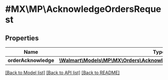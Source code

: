 # #MX\MP\AcknowledgeOrdersRequest

## Properties

Name | Type | Description | Notes
------------ | ------------- | ------------- | -------------
**orderAcknowledge** | [**\Walmart\Models\MP\MX\Orders\AcknowledgeOrdersRequestOrderAcknowledge**](AcknowledgeOrdersRequestOrderAcknowledge.md) |  | [optional]


[[Back to Model list]](../) [[Back to API list]](../../Api/MX/MP) [[Back to README]](../../README.md)
